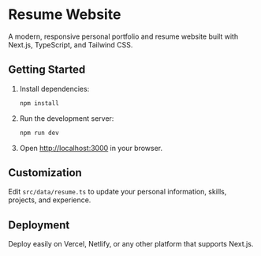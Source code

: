 # Resume Website

A modern, responsive personal portfolio and resume website built with Next.js, TypeScript, and Tailwind CSS.

## Getting Started

1. Install dependencies:
   ```bash
   npm install
   ```

2. Run the development server:
   ```bash
   npm run dev
   ```

3. Open [http://localhost:3000](http://localhost:3000) in your browser.

## Customization

Edit `src/data/resume.ts` to update your personal information, skills, projects, and experience.

## Deployment

Deploy easily on Vercel, Netlify, or any other platform that supports Next.js.
